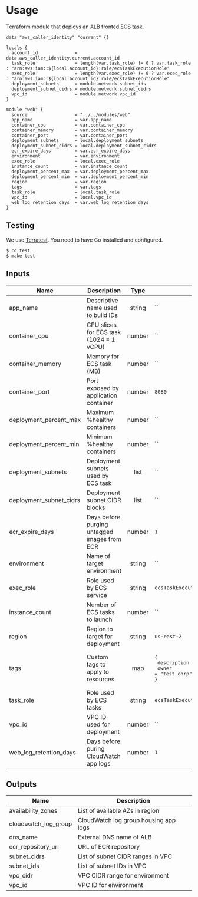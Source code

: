 # Usage

Terraform module that deploys an ALB fronted ECS task.

```hcl
data "aws_caller_identity" "current" {}

locals {
  account_id              = data.aws_caller_identity.current.account_id
  task_role               = length(var.task_role) != 0 ? var.task_role : "arn:aws:iam::${local.account_id}:role/ecsTaskExecutionRole"
  exec_role               = length(var.exec_role) != 0 ? var.exec_role : "arn:aws:iam::${local.account_id}:role/ecsTaskExecutionRole"
  deployment_subnets      = module.network.subnet_ids
  deployment_subnet_cidrs = module.network.subnet_cidrs
  vpc_id                  = module.network.vpc_id
}

module "web" {
  source                  = "../../modules/web"
  app_name                = var.app_name
  container_cpu           = var.container_cpu
  container_memory        = var.container_memory
  container_port          = var.container_port
  deployment_subnets      = local.deployment_subnets
  deployment_subnet_cidrs = local.deployment_subnet_cidrs
  ecr_expire_days         = var.ecr_expire_days
  environment             = var.environment
  exec_role               = local.exec_role
  instance_count          = var.instance_count
  deployment_percent_max  = var.deployment_percent_max
  deployment_percent_min  = var.deployment_percent_min
  region                  = var.region
  tags                    = var.tags
  task_role               = local.task_role
  vpc_id                  = local.vpc_id
  web_log_retention_days  = var.web_log_retention_days
}
```

## Testing

We use [Terratest](https://terratest.gruntwork.io). You need to have Go installed and configured.

```console
$ cd test
$ make test
```

## Inputs

| Name                    | Description                                  |  Type  | Default                                                                                       | Required |
| ----------------------- | -------------------------------------------- | :----: | --------------------------------------------------------------------------------------------- | :------: |
| app_name                | Descriptive name used to build IDs           | string | `` | yes                                                                                      |
| container_cpu           | CPU slices for ECS task (1024 = 1 vCPU)      | number | `` | yes                                                                                      |
| container_memory        | Memory for ECS task (MB)                     | number | `` | yes                                                                                      |
| container_port          | Port exposed by application container        | number | `8080`                                                                                        |   yes    |
| deployment_percent_max  | Maximum %healthy containers                  | number | `` | no                                                                                       |
| deployment_percent_min  | Minimum %healthy containers                  | number | `` | no                                                                                       |
| deployment_subnets      | Deployment subnets used by ECS task          |  list  | `` | yes                                                                                      |
| deployment_subnet_cidrs | Deployment subnet CIDR blocks                |  list  | `` | yes                                                                                      |
| ecr_expire_days         | Days before purging untagged images from ECR | number | `1`                                                                                           |   yes    |
| environment             | Name of target environment                   | string | `` | yes                                                                                      |
| exec_role               | Role used by ECS service                     | string | `ecsTaskExecutionRole`                                                                        |    no    |
| instance_count          | Number of ECS tasks to launch                | number | `` | no                                                                                       |
| region                  | Region to target for deployment              | string | `us-east-2`                                                                                   |    no    |
| tags                    | Custom tags to apply to resources            |  map   | <pre>{<br/> description = "experimenting with terratest"<br/> owner = "test corp"<br/>}</pre> |    no    |
| task_role               | Role used by ECS tasks                       | string | `ecsTaskExecutionRole`                                                                        |    no    |
| vpc_id                  | VPC ID used for deployment                   | number | `` | no                                                                                       |
| web_log_retention_days  | Days before puring CloudWatch app logs       | number | `1`                                                                                           |    no    |

## Outputs

| Name                 | Description                           |
| -------------------- | ------------------------------------- |
| availability_zones   | List of available AZs in region       |
| cloudwatch_log_group | CloudWatch log group housing app logs |
| dns_name             | External DNS name of ALB              |
| ecr_repository_url   | URL of ECR repository                 |
| subnet_cidrs         | List of subnet CIDR ranges in VPC     |
| subnet_ids           | List of subnet IDs in VPC             |
| vpc_cidr             | VPC CIDR range for environment        |
| vpc_id               | VPC ID for environment                |
